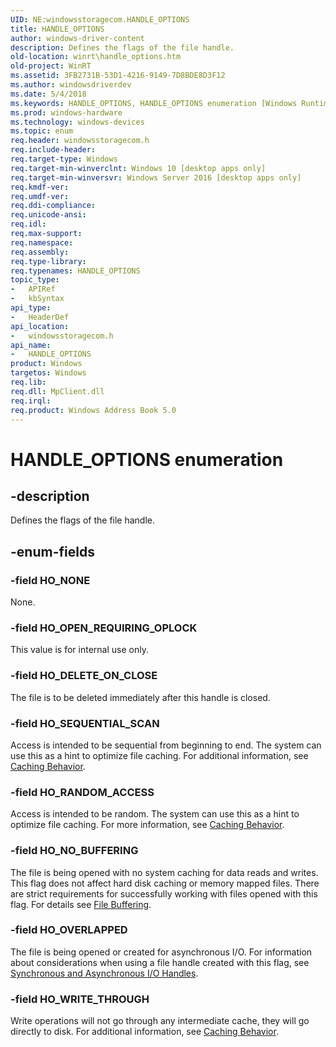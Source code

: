 ```yaml
---
UID: NE:windowsstoragecom.HANDLE_OPTIONS
title: HANDLE_OPTIONS
author: windows-driver-content
description: Defines the flags of the file handle.
old-location: winrt\handle_options.htm
old-project: WinRT
ms.assetid: 3FB2731B-53D1-4216-9149-7D8BDE8D3F12
ms.author: windowsdriverdev
ms.date: 5/4/2018
ms.keywords: HANDLE_OPTIONS, HANDLE_OPTIONS enumeration [Windows Runtime], HO_DELETE_ON_CLOSE, HO_NONE, HO_NO_BUFFERING, HO_OPEN_REQUIRING_OPLOCK, HO_OVERLAPPED, HO_RANDOM_ACCESS, HO_SEQUENTIAL_SCAN, HO_WRITE_THROUGH, windowsstoragecom/HANDLE_OPTIONS, windowsstoragecom/HO_DELETE_ON_CLOSE, windowsstoragecom/HO_NONE, windowsstoragecom/HO_NO_BUFFERING, windowsstoragecom/HO_OPEN_REQUIRING_OPLOCK, windowsstoragecom/HO_OVERLAPPED, windowsstoragecom/HO_RANDOM_ACCESS, windowsstoragecom/HO_SEQUENTIAL_SCAN, windowsstoragecom/HO_WRITE_THROUGH, winrt.handle_options
ms.prod: windows-hardware
ms.technology: windows-devices
ms.topic: enum
req.header: windowsstoragecom.h
req.include-header: 
req.target-type: Windows
req.target-min-winverclnt: Windows 10 [desktop apps only]
req.target-min-winversvr: Windows Server 2016 [desktop apps only]
req.kmdf-ver: 
req.umdf-ver: 
req.ddi-compliance: 
req.unicode-ansi: 
req.idl: 
req.max-support: 
req.namespace: 
req.assembly: 
req.type-library: 
req.typenames: HANDLE_OPTIONS
topic_type:
-	APIRef
-	kbSyntax
api_type:
-	HeaderDef
api_location:
-	windowsstoragecom.h
api_name:
-	HANDLE_OPTIONS
product: Windows
targetos: Windows
req.lib: 
req.dll: MpClient.dll
req.irql: 
req.product: Windows Address Book 5.0
---
```


# HANDLE_OPTIONS enumeration


## -description


Defines the flags of the file handle.


## -enum-fields




### -field HO_NONE

None.


### -field HO_OPEN_REQUIRING_OPLOCK

This value is for internal use only.


### -field HO_DELETE_ON_CLOSE

The file is to be deleted immediately after this handle is closed.



### -field HO_SEQUENTIAL_SCAN

Access is intended to be sequential from beginning to end. The system can use this as a hint to optimize file caching.
For additional information, see <a href="https://msdn.microsoft.com/library/windows/desktop/aa363858(v=vs.85).aspx">Caching Behavior</a>.


### -field HO_RANDOM_ACCESS

Access is intended to be random. The system can use this as a hint to optimize file caching.
For more information, see  <a href="https://msdn.microsoft.com/library/windows/desktop/aa363858(v=vs.85).aspx">Caching Behavior</a>.


### -field HO_NO_BUFFERING

The file is being opened with no system caching for data reads and writes. This flag does not affect hard disk caching or memory mapped files.
There are strict requirements for successfully working with files opened with this flag. For details see  <a href="https://msdn.microsoft.com/library/windows/desktop/cc644950(v=vs.85).aspx">File Buffering</a>.


### -field HO_OVERLAPPED

The file is being opened or created for asynchronous I/O.
For information about considerations when using a file handle created with this flag, see  <a href="https://msdn.microsoft.com/library/windows/desktop/aa363858(v=vs.85).aspx">Synchronous and Asynchronous I/O Handles</a>.


### -field HO_WRITE_THROUGH

Write operations will not go through any intermediate cache, they will go directly to disk.
For additional information, see  <a href="https://msdn.microsoft.com/library/windows/desktop/aa363858(v=vs.85).aspx">Caching Behavior</a>.



